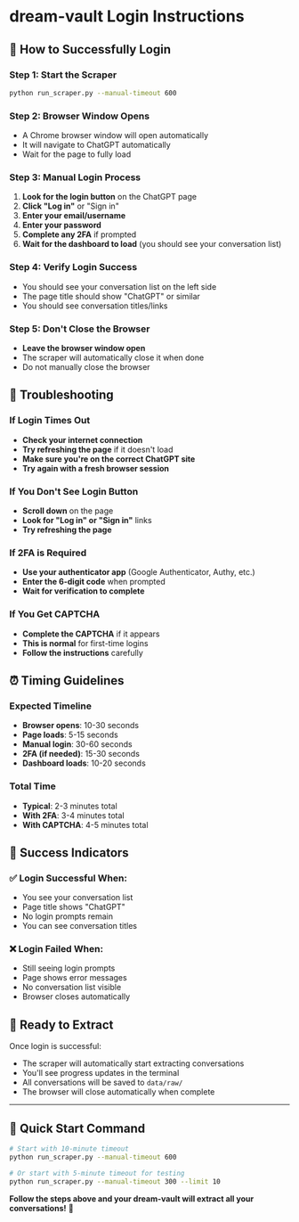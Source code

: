 # dream-vault Login Instructions

## 🚀 **How to Successfully Login**

### **Step 1: Start the Scraper**
```bash
python run_scraper.py --manual-timeout 600
```

### **Step 2: Browser Window Opens**
- A Chrome browser window will open automatically
- It will navigate to ChatGPT automatically
- Wait for the page to fully load

### **Step 3: Manual Login Process**
1. **Look for the login button** on the ChatGPT page
2. **Click "Log in"** or "Sign in"
3. **Enter your email/username**
4. **Enter your password**
5. **Complete any 2FA** if prompted
6. **Wait for the dashboard to load** (you should see your conversation list)

### **Step 4: Verify Login Success**
- You should see your conversation list on the left side
- The page title should show "ChatGPT" or similar
- You should see conversation titles/links

### **Step 5: Don't Close the Browser**
- **Leave the browser window open**
- The scraper will automatically close it when done
- Do not manually close the browser

## 🔧 **Troubleshooting**

### **If Login Times Out**
- **Check your internet connection**
- **Try refreshing the page** if it doesn't load
- **Make sure you're on the correct ChatGPT site**
- **Try again with a fresh browser session**

### **If You Don't See Login Button**
- **Scroll down** on the page
- **Look for "Log in" or "Sign in"** links
- **Try refreshing the page**

### **If 2FA is Required**
- **Use your authenticator app** (Google Authenticator, Authy, etc.)
- **Enter the 6-digit code** when prompted
- **Wait for verification to complete**

### **If You Get CAPTCHA**
- **Complete the CAPTCHA** if it appears
- **This is normal** for first-time logins
- **Follow the instructions** carefully

## ⏰ **Timing Guidelines**

### **Expected Timeline**
- **Browser opens**: 10-30 seconds
- **Page loads**: 5-15 seconds
- **Manual login**: 30-60 seconds
- **2FA (if needed)**: 15-30 seconds
- **Dashboard loads**: 10-20 seconds

### **Total Time**
- **Typical**: 2-3 minutes total
- **With 2FA**: 3-4 minutes total
- **With CAPTCHA**: 4-5 minutes total

## 🎯 **Success Indicators**

### **✅ Login Successful When:**
- You see your conversation list
- Page title shows "ChatGPT"
- No login prompts remain
- You can see conversation titles

### **❌ Login Failed When:**
- Still seeing login prompts
- Page shows error messages
- No conversation list visible
- Browser closes automatically

## 🚀 **Ready to Extract**

Once login is successful:
- The scraper will automatically start extracting conversations
- You'll see progress updates in the terminal
- All conversations will be saved to `data/raw/`
- The browser will close automatically when complete

---

## 🎯 **Quick Start Command**

```bash
# Start with 10-minute timeout
python run_scraper.py --manual-timeout 600

# Or start with 5-minute timeout for testing
python run_scraper.py --manual-timeout 300 --limit 10
```

**Follow the steps above and your dream-vault will extract all your conversations!** 🚀 